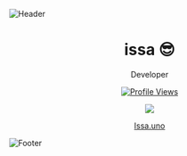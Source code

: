![Header](https://i.imgur.com/InS4dn0.png)
<h1 align="center">issa 😎</h1>
<p align="center">Developer</p>
<a href="https://github.com/LostGuyGT">
  <p align="center">
    <img src="https://komarev.com/ghpvc/?username=LostGuyGT" alt="Profile Views">
  </p>
</a>

<p align="center">
  <img src="https://github-readme-stats.vercel.app/api/?username=LostGuyGT&title_color=4F8CC9&text_color=9f9f9f&show_icons=true&bg_color=00000000&hide_border=true&icon_color=4F8CC9&hide_title=true&count_private=true" />
</p>

<p align="center">
  <a href="https://issa.uno">Issa.uno</a>
</p>

![Footer](https://i.imgur.com/ddjIa8X.png)
